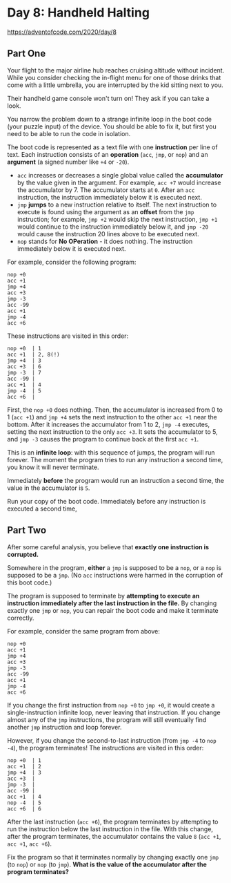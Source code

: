 # Day  8: Handheld Halting

https://adventofcode.com/2020/day/8

## Part One

Your flight to the major airline hub reaches cruising altitude without incident. While you consider checking the in-flight menu for one of those drinks that come with a little umbrella, you are interrupted by the kid sitting next to you.

Their handheld game console won't turn on! They ask if you can take a look.

You narrow the problem down to a strange infinite loop in the boot code (your puzzle input) of the device. You should be able to fix it, but first you need to be able to run the code in isolation.

The boot code is represented as a text file with one **instruction** per line of text. Each instruction consists of an **operation** (`acc`, `jmp`, or `nop`) and an **argument** (a signed number like `+4` or `-20`).

* `acc` increases or decreases a single global value called the **accumulator** by the value given in the argument. For example, `acc +7` would increase the accumulator by 7. The accumulator starts at `0`. After an `acc` instruction, the instruction immediately below it is executed next.
* `jmp` **jumps** to a new instruction relative to itself. The next instruction to execute is found using the argument as an **offset** from the `jmp` instruction; for example, `jmp +2` would skip the next instruction, `jmp +1` would continue to the instruction immediately below it, and `jmp -20` would cause the instruction 20 lines above to be executed next.
* `nop` stands for **No OPeration** - it does nothing. The instruction immediately below it is executed next.

For example, consider the following program:

    nop +0
    acc +1
    jmp +4
    acc +3
    jmp -3
    acc -99
    acc +1
    jmp -4
    acc +6

These instructions are visited in this order:

    nop +0  | 1
    acc +1  | 2, 8(!)
    jmp +4  | 3
    acc +3  | 6
    jmp -3  | 7
    acc -99 |
    acc +1  | 4
    jmp -4  | 5
    acc +6  |

First, the `nop +0` does nothing. Then, the accumulator is increased from 0 to 1 (`acc +1`) and `jmp +4` sets the next instruction to the other `acc +1` near the bottom. After it increases the accumulator from 1 to 2, `jmp -4` executes, setting the next instruction to the only `acc +3`. It sets the accumulator to 5, and `jmp -3` causes the program to continue back at the first `acc +1`.

This is an **infinite loop**: with this sequence of jumps, the program will run forever. The moment the program tries to run any instruction a second time, you know it will never terminate.

Immediately **before** the program would run an instruction a second time, the value in the accumulator is `5`.

Run your copy of the boot code. Immediately before any instruction is executed a second time,

## Part Two

After some careful analysis, you believe that **exactly one instruction is corrupted.**

Somewhere in the program, **either** a `jmp` is supposed to be a `nop`, or a `nop` is supposed to be a `jmp`. (No `acc` instructions were harmed in the corruption of this boot code.)

The program is supposed to terminate by **attempting to execute an instruction immediately after the last instruction in the file.** By changing exactly one `jmp` or `nop`, you can repair the boot code and make it terminate correctly.

For example, consider the same program from above:

    nop +0
    acc +1
    jmp +4
    acc +3
    jmp -3
    acc -99
    acc +1
    jmp -4
    acc +6

If you change the first instruction from `nop +0` to `jmp +0`, it would create a single-instruction infinite loop, never leaving that instruction. If you change almost any of the `jmp` instructions, the program will still eventually find another `jmp` instruction and loop forever.

However, if you change the second-to-last instruction (from `jmp -4` to `nop -4`), the program terminates! The instructions are visited in this order:

    nop +0  | 1
    acc +1  | 2
    jmp +4  | 3
    acc +3  |
    jmp -3  |
    acc -99 |
    acc +1  | 4
    nop -4  | 5
    acc +6  | 6

After the last instruction (`acc +6`), the program terminates by attempting to run the instruction below the last instruction in the file. With this change, after the program terminates, the accumulator contains the value `8` (`acc +1`, `acc +1`, `acc +6`).

Fix the program so that it terminates normally by changing exactly one `jmp` (to `nop`) or `nop` (to `jmp`). **What is the value of the accumulator after the program terminates?**
